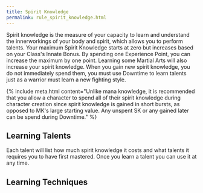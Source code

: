 ```yaml
---
title: Spirit Knowledge
permalink: rule_spirit_knowledge.html
---
```


Spirit knowledge is the measure of your capacity to learn and understand the innerworkings of your body and spirit, which allows you to perform talents. Your maximum Spirit Knowledge starts at zero but increases based on your Class's Innate Bonus. By spending one Experience Point, you can increase the maximum by one point. Learning some Martial Arts will also increase your spirit knowledge. When you gain new spirit knowledge, you do not immediately spend them, you must use Downtime to learn talents just as a warrior must learn a new fighting style.

{% include meta.html content="Unlike mana knowledge, it is recommended that you allow a character to spend all of their spirit knowledge during character creation since spirit knowledge is gained in short bursts, as opposed to MK's large starting value. Any unspent SK or any gained later can be spend during Downtime." %}

## Learning Talents

Each talent will list how much spirit knowledge it costs and what talents it requires you to have first mastered. Once you learn a talent you can use it at any time.

## Learning Techniques